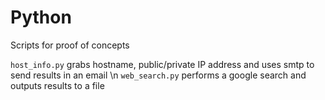 # Python
Scripts for proof of concepts

`host_info.py` grabs hostname, public/private IP address and uses smtp to send results in an email \n
`web_search.py` performs a google search and outputs results to a file
